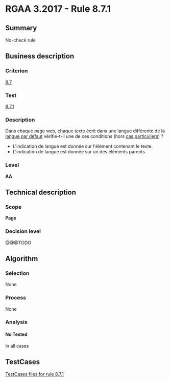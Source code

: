# RGAA 3.2017 - Rule 8.7.1

## Summary
No-check rule


## Business description

### Criterion
[8.7](http://references.modernisation.gouv.fr/rgaa-accessibilite/criteres.html#crit-8-7)

### Test
[8.7.1](http://references.modernisation.gouv.fr/rgaa-accessibilite/criteres.html#test-8-7-1)

### Description
<div lang="fr">Dans chaque page web, chaque texte &#xE9;crit dans une langue diff&#xE9;rente de la <a href="http://references.modernisation.gouv.fr/rgaa-accessibilite/glossaire.html#langue-par-dfaut">langue par d&#xE9;faut</a> v&#xE9;rifie-t-il une de ces conditions (hors <a href="http://references.modernisation.gouv.fr/rgaa-accessibilite/cas-particuliers.html#cp-8-7" title="Cas particuliers pour le crit&#xE8;re 8.7">cas particuliers</a>)&nbsp;? <ul><li>L'indication de langue est donn&#xE9;e sur l'&#xE9;l&#xE9;ment contenant le texte.</li> <li>L'indication de langue est donn&#xE9;e sur un des &#xE9;l&#xE9;ments parents.</li> </ul></div>

### Level
**AA**


## Technical description

### Scope
**Page**

### Decision level
@@@TODO


## Algorithm

### Selection
None

### Process
None

### Analysis

#### No Tested
In all cases


##  TestCases

[TestCases files for rule 8.7.1](https://github.com/Asqatasun/Asqatasun/tree/develop/rules/rules-rgaa3.2017/src/test/resources/testcases/rgaa32017/Rgaa32017Rule080701/)



